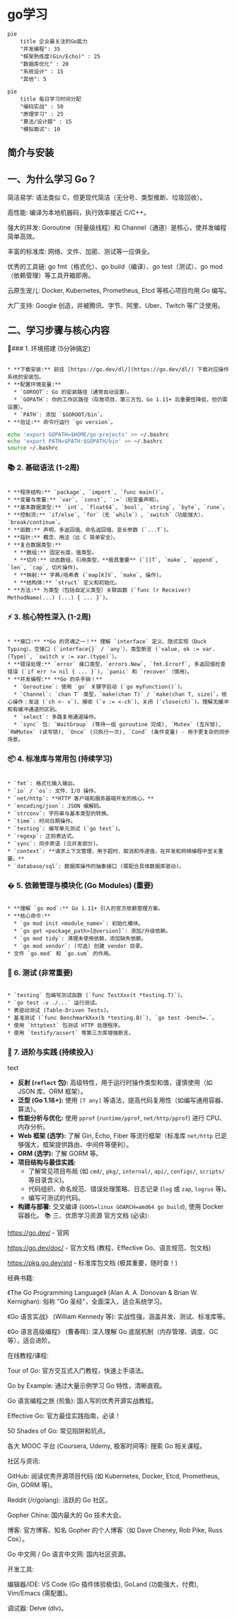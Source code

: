 # go学习

```mermaid
pie
    title 企业最关注的Go能力
    "并发编程": 35
    "框架熟练度(Gin/Echo)" : 25
    "数据库优化" : 20
    "系统设计" : 15
    "其他": 5
```

```mermaid
pie 
    title 每日学习时间分配 
    "编码实战" : 50 
    "原理学习" : 25 
    "算法/设计题" : 15 
    "模拟面试": 10
```

## 简介与安装

## 一、为什么学习 Go？

简洁易学: 语法类似 C，但更现代简洁（无分号、类型推断、垃圾回收）。

高性能: 编译为本地机器码，执行效率接近 C/C++。

强大的并发: Goroutine（轻量级线程）和 Channel（通道）是核心，使并发编程简单高效。

丰富的标准库: 网络、文件、加密、测试等一应俱全。

优秀的工具链: go fmt（格式化）、go build（编译）、go test（测试）、go mod（依赖管理）等工具开箱即用。

云原生宠儿: Docker, Kubernetes, Prometheus, Etcd 等核心项目均用 Go 编写。

大厂支持: Google 创造，并被腾讯、字节、阿里、Uber、Twitch 等广泛使用。

## 二、学习步骤与核心内容

🌱###  1. 环境搭建 (5分钟搞定)

```text

* **下载安装:** 前往 [https://go.dev/dl/](https://go.dev/dl/) 下载对应操作系统的安装包。
* **配置环境变量:**
  * `GOROOT`: Go 的安装路径（通常自动设置）。
  * `GOPATH`: 你的工作区路径（存放项目、第三方包，Go 1.11+ 后重要性降低，但仍需设置）。
  * `PATH`: 添加 `$GOROOT/bin`。
* **验证:** 命令行运行 `go version`。
```

```bash
echo 'export GOPATH=$HOME/go-projects' >> ~/.bashrc
echo 'export PATH=$PATH:$GOPATH/bin' >> ~/.bashrc
source ~/.bashrc
```

### 📚 2. 基础语法 (1-2周)

```text

* **程序结构:** `package`, `import`, `func main()`。
* **变量与常量:** `var`, `const`, `:=`（短变量声明）。
* **基本数据类型:** `int`, `float64`, `bool`, `string`, `byte`, `rune`。
* **控制流:** `if/else`, `for`（无 `while`）, `switch`（功能强大），`break/continue`。
* **函数:** 声明、多返回值、命名返回值、变长参数 (`...T`)。
* **指针:** 概念、用法（比 C 简单安全）。
* **复合数据类型:**
  * **数组:** 固定长度，值类型。
  * **切片:** 动态数组，引用类型，**极其重要** (`[]T`, `make`, `append`, `len`, `cap`, 切片操作)。
  * **映射:** 字典/哈希表 (`map[K]V`, `make`, 操作)。
  * **结构体:** `struct` 定义和初始化。
* **方法:** 为类型（包括自定义类型）关联函数 (`func (r Receiver) MethodName(...) (...) { ... }`)。
```

### ⚡ 3. 核心特性深入 (1-2周)

```text

* **接口:** **Go 的灵魂之一！** 理解 `interface` 定义、隐式实现（Duck Typing）、空接口 (`interface{}` / `any`）、类型断言 (`value, ok := var.(Type)`, `switch v := var.(type)`）。
* **错误处理:** `error` 接口类型，`errors.New`, `fmt.Errorf`, 多返回值检查错误 (`if err != nil { ... }`), `panic` 和 `recover`（慎用）。
* **并发编程:** **Go 的杀手锏！**
  * `Goroutine`: 使用 `go` 关键字启动 (`go myFunction()`)。
  * `Channel`: `chan T` 类型，`make(chan T)` / `make(chan T, size)`。核心操作：发送 (`ch <- v`)、接收 (`v := <-ch`)、关闭 (`close(ch)`)。理解无缓冲和有缓冲通道的区别。
  * `select`: 多路复用通道操作。
  * `sync` 包: `WaitGroup` (等待一组 goroutine 完成), `Mutex` (互斥锁), `RWMutex` (读写锁), `Once` (只执行一次), `Cond` (条件变量) - 用于更复杂的同步场景。
  ```

### 📦 4. 标准库与常用包 (持续学习)

```text

* `fmt`: 格式化输入输出。
* `io` / `os`: 文件、I/O 操作。
* `net/http`: **HTTP 客户端和服务器端开发的核心。**
* `encoding/json`: JSON 编解码。
* `strconv`: 字符串与基本类型的转换。
* `time`: 时间日期操作。
* `testing`: 编写单元测试 (`go test`)。
* `regexp`: 正则表达式。
* `sync`: 同步原语 (见并发部分)。
* `context`: **请求上下文管理，用于超时、取消和传递值，在并发和网络编程中至关重要。**
* `database/sql`: 数据库操作的抽象接口 (需配合具体数据库驱动)。
```

### � 5. 依赖管理与模块化 (Go Modules) (重要)

```text

* **理解 `go mod`:** Go 1.11+ 引入的官方依赖管理方案。
* **核心命令:**
  * `go mod init <module_name>`: 初始化模块。
  * `go get <package_path>[@version]`: 添加/升级依赖。
  * `go mod tidy`: 清理未使用依赖，添加缺失依赖。
  * `go mod vendor`: (可选) 创建 vendor 目录。
* 文件 `go.mod` 和 `go.sum` 的作用。
```

### 🧪 6. 测试 (非常重要)

```text

* `testing` 包编写测试函数 (`func TestXxx(t *testing.T)`)。
* `go test -v ./...` 运行测试。
* 表驱动测试 (Table-Driven Tests)。
* 基准测试 (`func BenchmarkXxx(b *testing.B)`), `go test -bench=.`。
* 使用 `httptest` 包测试 HTTP 处理程序。
* 使用 `testify/assert` 等第三方库增强断言。
```

### 🚀 7. 进阶与实践 (持续投入)

text

* **反射 (`reflect` 包):** 高级特性，用于运行时操作类型和值，谨慎使用（如 JSON 库、ORM 框架）。
* **泛型 (Go 1.18+):** 使用 `[T any]` 等语法，提高代码复用性（如编写通用容器、算法）。
* **性能分析与优化:** 使用 `pprof` (`runtime/pprof`, `net/http/pprof`) 进行 CPU、内存分析。
* **Web 框架 (选学):** 了解 Gin, Echo, Fiber 等流行框架（标准库 `net/http` 已足够强大，框架提供路由、中间件等便利）。
* **ORM (选学):** 了解 GORM 等。
* **项目结构与最佳实践:**
  * 了解常见项目布局 (如 `cmd/`, `pkg/`, `internal/`, `api/`, `configs/`, `scripts/` 等目录含义)。
  * 代码组织、命名规范、错误处理策略、日志记录 (`log` 或 `zap`, `logrus` 等)。
  * 编写可测试的代码。
* **构建与部署:** 交叉编译 (`GOOS=linux GOARCH=amd64 go build`), 使用 Docker 容器化。
📚 三、优质学习资源
官方文档 (必读):

<https://go.dev/> - 官网

<https://go.dev/doc/> - 官方文档 (教程、Effective Go、语言规范、包文档)

<https://pkg.go.dev/std> - 标准库包文档 (极其重要，随时查！)

经典书籍:

《The Go Programming Language》 (Alan A. A. Donovan & Brian W. Kernighan): 俗称 "Go 圣经"，全面深入，适合系统学习。

《Go 语言实战》 (William Kennedy 等): 实战性强，涵盖并发、测试、标准库等。

《Go 语言高级编程》 (曹春晖): 深入理解 Go 底层机制（内存管理、调度、GC 等），适合进阶。

在线教程/课程:

Tour of Go: 官方交互式入门教程，快速上手语法。

Go by Example: 通过大量示例学习 Go 特性，清晰直观。

Go 语言编程之旅 (煎鱼): 国人写的优秀开源实战教程。

Effective Go: 官方最佳实践指南，必读！

50 Shades of Go: 常见陷阱和坑点。

各大 MOOC 平台 (Coursera, Udemy, 极客时间等): 搜索 Go 相关课程。

社区与资讯:

GitHub: 阅读优秀开源项目代码 (如 Kubernetes, Docker, Etcd, Prometheus, Gin, GORM 等)。

Reddit (/r/golang): 活跃的 Go 社区。

Gopher China: 国内最大的 Go 技术大会。

博客: 官方博客、知名 Gopher 的个人博客（如 Dave Cheney, Rob Pike, Russ Cox）。

Go 中文网 / Go 语言中文网: 国内社区资源。

开发工具:

编辑器/IDE: VS Code (Go 插件体验极佳), GoLand (功能强大，付费), Vim/Emacs (需配置)。

调试器: Delve (dlv)。
